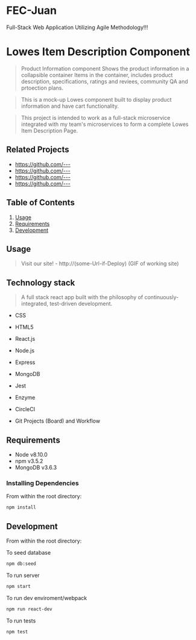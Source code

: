 # FEC-Juan
Full-Stack Web Application Utilizing Agile Methodology!!!

# Lowes Item Description Component
> Product Information component 
> Shows the product information in a collapsible container
> Items in the container, includes product description, specifications, ratings and reviees, community QA and prtoection plans. 

> This is a mock-up Lowes component built to display product information and have cart functionality.

> This project is intended to work as a full-stack microservice integrated with my team's microservices to form a complete Lowes Item Description Page.

## Related Projects

- https://github.com/---
- https://github.com/---
- https://github.com/---
- https://github.com/---

## Table of Contents

1.  [Usage](#Usage)
1.  [Requirements](#requirements)
1.  [Development](#development)

## Usage

> Visit our site! - http://(some-Url-if-Deploy)
> (GIF of working site)

## Technology stack

> A full stack react app built with the philosophy of continuously-integrated, test-driven development.

- CSS
- HTML5
- React.js
- Node.js
- Express
- MongoDB

- Jest
- Enzyme
- CircleCI

- Git Projects (Board) and Workflow

## Requirements


- Node v8.10.0
- npm v3.5.2
- MongoDB v3.6.3

### Installing Dependencies

From within the root directory:

```sh
npm install
```

## Development

From within the root directory:

To seed database

```sh
npm db:seed
```

To run server

```sh
npm start
```

To run dev enviroment/webpack

```sh
npm run react-dev
```

To run tests

```sh
npm test
```
